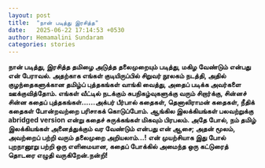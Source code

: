 ```yaml
---
layout: post
title:  "நான் படித்து இரசித்த"
date:   2025-06-22 17:14:53 +0530
author: Hemamalini Sundaram
categories: stories
---
```


**நான் படித்து, இரசித்த தமிழை அடுத்த தலைமுறையும் படித்து, மகிழ வேண்டும் என்பது என்
பேராவல். அதற்காக எங்கள் குடியிருப்பில் சிறுவர் நூலகம் நடத்தி, அதில் குழந்தைகளுக்கான
தமிழ்ப் புத்தகங்கள் வாங்கி வைத்து, அதைப் படிக்க அவர்களை ஊக்குவித்தோம். எங்கள் வீட்டில்
நடக்கும் சுபநிகழ்வுகளுக்கு வரும் சிறார்க்கு, சின்னச் சின்ன கதைப் புத்தகங்கள்......அக்பர்
பீர்பால் கதைகள், தெனாலிராமன் கதைகள், நீதிக் கதைகள் போன்றவற்றை பரிசாகக் கொடுப்போம்.
ஆங்கில இலக்கியங்கள் பலவற்றுக்கு abridged version என்று கதைச் சுருக்கங்கள் மிகவும்
பிரபலம். அதே போல், நம் தமிழ் இலக்கியங்கள் அனைத்துக்கும் வர வேண்டும் என்பது என் ஆசை;
அதன் மூலம், அவற்றைப் பற்றி வரும் தலைமுறை அறியலாம்...! என் முயற்சியாக இது போல்
புறநானூறு பற்றி ஒரு எளிமையான, கதைப் போக்கில் அமைந்த ஒரு கட்டுரைத் தொடரை எழுதி
வருகிறேன்.நன்றி!**
